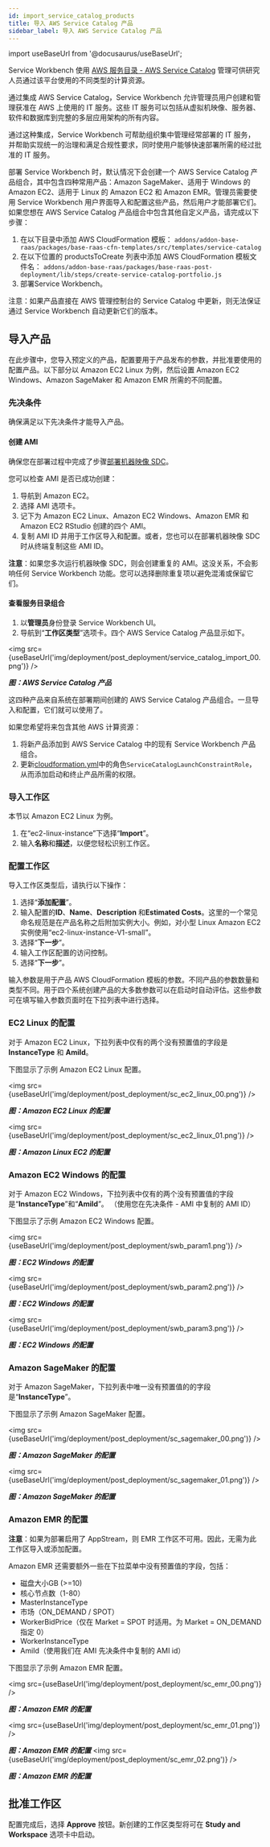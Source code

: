 ```yaml
---
id: import_service_catalog_products
title: 导入 AWS Service Catalog 产品
sidebar_label: 导入 AWS Service Catalog 产品
---
```


import useBaseUrl from '@docusaurus/useBaseUrl';

Service Workbench 使用 [AWS 服务目录 - AWS Service Catalog](https://aws.amazon.com/servicecatalog/?aws-service-catalog.sort-by=item.additionalFields.createdDate&aws-service-catalog.sort-order=desc)
管理可供研究人员通过该平台使用的不同类型的计算资源。

通过集成 AWS Service Catalog，Service Workbench 允许管理员用户创建和管理获准在 AWS 上使用的 IT 服务。这些 IT 服务可以包括从虚拟机映像、服务器、软件和数据库到完整的多层应用架构的所有内容。

通过这种集成，Service Workbench 可帮助组织集中管理经常部署的 IT 服务，并帮助实现统一的治理和满足合规性要求，同时使用户能够快速部署所需的经过批准的 IT 服务。

部署 Service Workbench 时，默认情况下会创建一个 AWS Service Catalog 产品组合，其中包含四种常用产品：Amazon SageMaker、适用于 Windows 的 Amazon EC2、适用于 Linux 的 Amazon EC2 和 Amazon EMR。管理员需要使用 Service Workbench 用户界面导入和配置这些产品，然后用户才能部署它们。如果您想在 AWS Service Catalog 产品组合中包含其他自定义产品，请完成以下步骤：

1. 在以下目录中添加 AWS CloudFormation 模板：
`addons/addon-base-raas/packages/base-raas-cfn-templates/src/templates/service-catalog`
2. 在以下位置的 productsToCreate 列表中添加 AWS CloudFormation 模板文件名：
`addons/addon-base-raas/packages/base-raas-post-deployment/lib/steps/create-service-catalog-portfolio.js`
3. 部署Service Workbench。

注意：如果产品直接在 AWS 管理控制台的 Service Catalog 中更新，则无法保证通过 Service Workbench 自动更新它们的版本。

## 导入产品

在此步骤中，您导入预定义的产品，配置要用于产品发布的参数，并批准要使用的配置产品。以下部分以 Amazon EC2 Linux 为例，然后设置 Amazon EC2 Windows、Amazon SageMaker 和 Amazon EMR 所需的不同配置。

### 先决条件

确保满足以下先决条件才能导入产品。

#### 创建 AMI

确保您在部署过程中完成了步骤[部署机器映像 SDC](/deployment/deployment/index#deploy-the-machine-images-sdc)。

您可以检查 AMI 是否已成功创建：

1. 导航到 Amazon EC2。
2. 选择 AMI 选项卡。
3. 记下为 Amazon EC2 Linux、Amazon EC2 Windows、Amazon EMR 和 Amazon EC2 RStudio 创建的四个 AMI。
4. 复制 AMI ID 并用于工作区导入和配置。或者，您也可以在部署机器映像 SDC 时从终端复制这些 AMI ID。

**注意**：如果您多次运行机器映像 SDC，则会创建重复的 AMI。这没关系，不会影响任何 Service Workbench 功能。您可以选择删除重复项以避免混淆或保留它们。


#### 查看服务目录组合

1. 以**管理员**身份登录 Service Workbench UI。
2. 导航到“**工作区类型**”选项卡。四个 AWS Service Catalog 产品显示如下。

<img src={useBaseUrl('img/deployment/post_deployment/service_catalog_import_00.png')} />

***图：AWS Service Catalog 产品***

这四种产品来自系统在部署期间创建的 AWS Service Catalog 产品组合。一旦导入和配置，它们就可以使用了。

如果您希望将来包含其他 AWS 计算资源：

1. 将新产品添加到 AWS Service Catalog 中的现有 Service Workbench 产品组合。
2. 更新[cloudformation.yml](https://github.com/awslabs/service-workbench-on-aws/blob/mainline/main/solution/post-deployment/config/infra/cloudformation.yml#L204)中的角色`ServiceCatalogLaunchConstraintRole`，从而添加启动和终止产品所需的权限。

### 导入工作区

本节以 Amazon EC2 Linux 为例。

1. 在“ec2-linux-instance”下选择“**Import**”。
2. 输入**名称**和**描述**，以便您轻松识别工作区。

### 配置工作区

导入工作区类型后，请执行以下操作：

1. 选择“**添加配置**”。
2. 输入配置的**ID**、**Name**、**Description** 和**Estimated Costs**。这里的一个常见命名规范是在产品名称之后附加实例大小。例如，对小型 Linux Amazon EC2 实例使用“ec2-linux-instance-V1-small”。
3. 选择“**下一步**”。
4. 输入工作区配置的访问控制。
5. 选择“**下一步**”。

输入参数是用于产品 AWS CloudFormation 模板的参数。不同产品的参数数量和类型不同。用于四个系统创建产品的大多数参数可以在启动时自动评估。这些参数可在填写输入参数页面时在下拉列表中进行选择。

### EC2 Linux 的配​​置

对于 Amazon EC2 Linux，下拉列表中仅有的两个没有预置值的字段是 **InstanceType** 和 **AmiId**。

下图显示了示例 Amazon EC2 Linux 配置。

<img src={useBaseUrl('img/deployment/post_deployment/sc_ec2_linux_00.png')} />

***图：Amazon EC2 Linux 的配​​置***

<img src={useBaseUrl('img/deployment/post_deployment/sc_ec2_linux_01.png')} />

***图：Amazon Linux EC2 的配置***

### Amazon EC2 Windows 的配置

对于 Amazon EC2 Windows，下拉列表中仅有的两个没有预置值的字段是“**InstanceType**”和“**AmiId**”。 （使用您在先决条件 - AMI 中复制的 AMI ID）

下图显示了示例 Amazon EC2 Windows 配置。

<img src={useBaseUrl('img/deployment/post_deployment/swb_param1.png')} />

***图：EC2 Windows 的配置***

<img src={useBaseUrl('img/deployment/post_deployment/swb_param2.png')} />

***图：EC2 Windows 的配置***

<img src={useBaseUrl('img/deployment/post_deployment/swb_param3.png')} />

***图：EC2 Windows 的配置***

### Amazon SageMaker 的配置

对于 Amazon SageMaker，下拉列表中唯一没有预置值的的字段是“**InstanceType**”。

下图显示了示例 Amazon SageMaker 配置。

<img src={useBaseUrl('img/deployment/post_deployment/sc_sagemaker_00.png')} />

***图：Amazon SageMaker 的配置***

<img src={useBaseUrl('img/deployment/post_deployment/sc_sagemaker_01.png')} />

***图：Amazon SageMaker 的配置***

### Amazon EMR 的配置

**注意**：如果为部署启用了 AppStream，则 EMR 工作区不可用。因此，无需为此工作区导入或添加配置。

Amazon EMR 还需要额外一些在下拉菜单中没有预置值的字段，包括：
- 磁盘大小GB (>=10)
- 核心节点数（1-80）
- MasterInstanceType
- 市场（ON_DEMAND / SPOT）
- WorkerBidPrice（仅在 Market = SPOT 时适用。为 Market = ON_DEMAND 指定 0）
- WorkerInstanceType
- AmiId（使用我们在 AMI 先决条件中复制的 AMI id）

下图显示了示例 Amazon EMR 配置。

<img src={useBaseUrl('img/deployment/post_deployment/sc_emr_00.png')} />

***图：Amazon EMR 的配置***

<img src={useBaseUrl('img/deployment/post_deployment/sc_emr_01.png')} />

***图：Amazon EMR 的配置***
<img src={useBaseUrl('img/deployment/post_deployment/sc_emr_02.png')} />

***图：Amazon EMR 的配置***

## 批准工作区

配置完成后，选择 **Approve** 按钮。新创建的工作区类型将可在 **Study and Workspace** 选项卡中启动。

